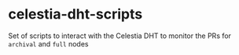 # celestia-dht-scripts
Set of scripts to interact with the Celestia DHT to monitor the PRs for `archival` and `full` nodes

